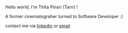 Hello world, I'm Thita Pinsri (Tarn) !

A former cinematograher turned to Software Developer :)

contact me via
[linkedin](https://www.linkedin.com/in/thitapinsri/) or
[email](mailto:thitapinsri@gmail.com)

